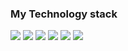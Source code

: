 ### My Technology stack

<img src="https://img.shields.io/badge/Python-black?style=for-the-badge&logo=Python&logoColor=yellow"/> <img src="https://img.shields.io/badge/MySQL-black?style=for-the-badge&logo=MySQL&logoColor=blue"/> <img src="https://img.shields.io/badge/NumPy-black?style=for-the-badge&logo=NumPy&logoColor=blue"/> <img src="https://img.shields.io/badge/OpenCV-black?style=for-the-badge&logo=OpenCV&logoColor=red"/> <img src="https://img.shields.io/badge/ultralytics-black?style=for-the-badge&logo=ultralytics&logoColor=white"/> <img src="https://img.shields.io/badge/Git-black?style=for-the-badge&logo=Git&logoColor=red"/>
